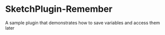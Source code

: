 # SketchPlugin-Remember
A sample plugin that demonstrates how to save variables and access them later

